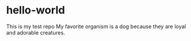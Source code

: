 # hello-world
This is my test repo
My favorite organism is a dog because they are loyal and adorable creatures.
